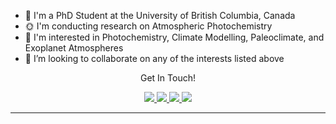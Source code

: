 
* 🧪 I'm a PhD Student at the University of British Columbia, Canada
* 🌞 I'm conducting research on Atmospheric Photochemistry
* 🔭 I'm interested in Photochemistry, Climate Modelling, Paleoclimate, and Exoplanet Atmospheres
* 👯 I’m looking to collaborate on any of the interests listed above

<!-- Social Section -->
<p align="center">
  Get In Touch!

<p align="center">
  <a href="https://linkedin.com/in/keighan-gemmell">
    <img src="https://img.icons8.com/material-outlined/30/689d6a/linkedin.png"/>
  </a>
  <a href="https://github.com/KeighanG/">
    <img src="https://img.icons8.com/material-outlined/30/689d6a/source-code.png"/>
  </a>
  <a href="https://orcid.org/0009-0008-1736-9820">
    <img src="https://img.icons8.com/material-outlined/30/689d6a/camera-addon-identification.png"/>
  </a>
  <a href="mailto:keighan@chem.ubc.ca">
    <img src="https://img.icons8.com/ios-glyphs/30/689d6a/physics.png"/>
  </a>

  
</p>

---

<!--
**KeighanG/KeighanG** is a ✨ _special_ ✨ repository because its `README.md` (this file) appears on your GitHub profile.

Here are some ideas to get you started:


